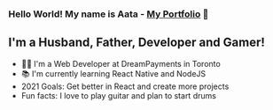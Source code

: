 ### Hello World! My name is Aata - [My Portfolio][website] 👋

## I'm a Husband, Father, Developer and Gamer!
- 👨‍💻 I'm a Web Developer at DreamPayments in Toronto
- :books: I'm currently learning React Native and NodeJS
- 2021 Goals: Get better in React and create more projects
- Fun facts: I love to play guitar and plan to start drums

<br />
<br />

[website]: https://atalaa.github.io/portfolio/

